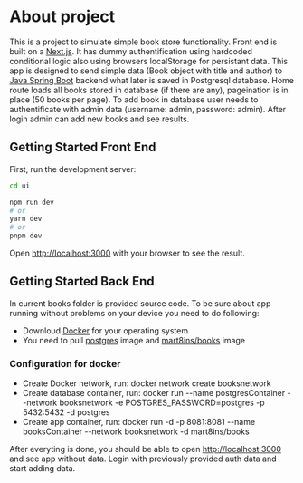 # About project

This is a project to simulate simple book store functionality. Front end is built on a [Next.js](https://nextjs.org/). It has dummy authentification using hardcoded conditional logic also using browsers localStorage for persistant data. This app is designed to send simple data (Book object with title and author) to [Java Spring Boot](https://spring.io/projects/spring-boot) backend what later is saved in Postgresql database. Home route loads all books stored in database (if there are any), pageination is in place (50 books per page). To add book in database user needs to authentificate with admin data (username: admin, password: admin). After login admin can add new books and see results.

## Getting Started Front End

First, run the development server:

```bash
cd ui

npm run dev
# or
yarn dev
# or
pnpm dev
```

Open [http://localhost:3000](http://localhost:3000) with your browser to see the result.

## Getting Started Back End

In current books folder is provided source code. To be sure about app running without problems on your device you need to do following:
* Downloud [Docker](https://www.docker.com/products/docker-desktop/) for your operating system
* You need to pull [postgres](https://hub.docker.com/_/postgres) image and [mart8ins/books](https://hub.docker.com/r/mart8ins/books) image
 
### Configuration for docker
* Create Docker network, run: docker network create booksnetwork
* Create database container, run: docker run --name postgresContainer --network booksnetwork -e POSTGRES_PASSWORD=postgres -p 5432:5432 -d postgres
* Create app container, run: docker run -d -p 8081:8081 --name booksContainer --network booksnetwork -d mart8ins/books

After everyting is done, you should be able to open [http://localhost:3000](http://localhost:3000) and see app without data. Login with previously provided auth data and start adding data. 